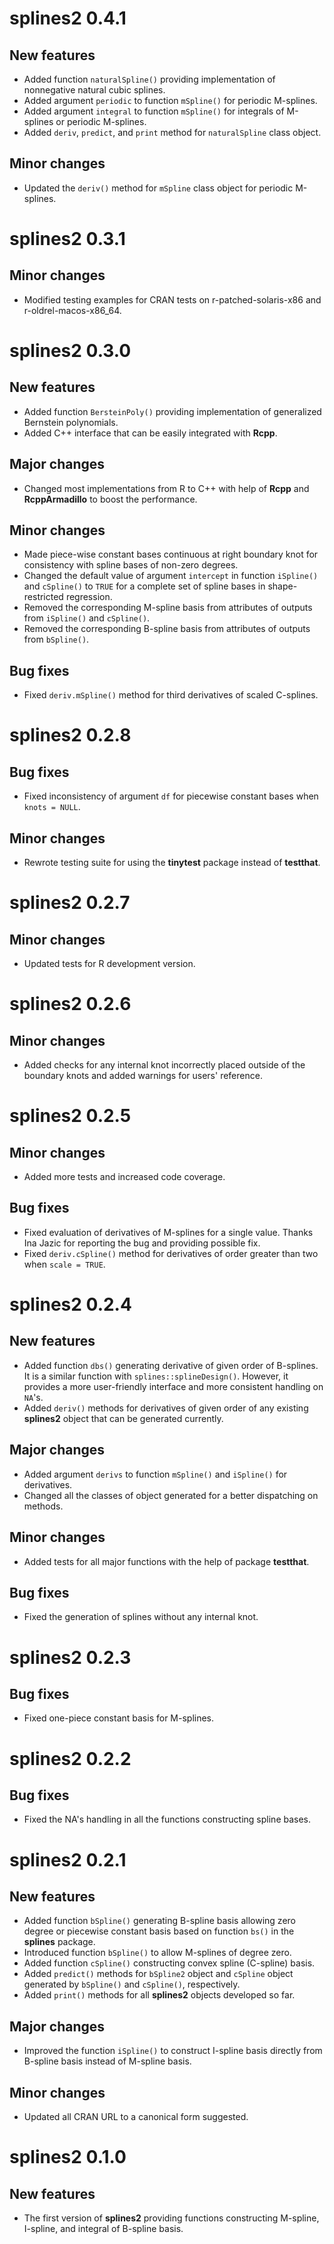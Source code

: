 # splines2 0.4.1

## New features

* Added function `naturalSpline()` providing implementation of nonnegative
  natural cubic splines.
* Added argument `periodic` to function `mSpline()` for periodic M-splines.
* Added argument `integral` to function `mSpline()` for integrals of M-splines
  or periodic M-splines.
* Added `deriv`, `predict`, and `print` method for `naturalSpline` class object.

## Minor changes

* Updated the `deriv()` method for `mSpline` class object for periodic
  M-splines.


# splines2 0.3.1

## Minor changes

* Modified testing examples for CRAN tests on r-patched-solaris-x86 and
  r-oldrel-macos-x86_64.


# splines2 0.3.0

## New features

* Added function `BersteinPoly()` providing implementation of generalized
  Bernstein polynomials.
* Added C++ interface that can be easily integrated with **Rcpp**.

## Major changes

* Changed most implementations from R to C++ with help of **Rcpp** and
  **RcppArmadillo** to boost the performance.

## Minor changes

* Made piece-wise constant bases continuous at right boundary knot for
  consistency with spline bases of non-zero degrees.
* Changed the default value of argument `intercept` in function `iSpline()` and
  `cSpline()` to `TRUE` for a complete set of spline bases in shape-restricted
  regression.
* Removed the corresponding M-spline basis from attributes of outputs from
  `iSpline()` and `cSpline()`.
* Removed the corresponding B-spline basis from attributes of outputs from
  `bSpline()`.

## Bug fixes

* Fixed `deriv.mSpline()` method for third derivatives of scaled C-splines.


# splines2 0.2.8

## Bug fixes

* Fixed inconsistency of argument `df` for piecewise constant bases when `knots
  = NULL`.

## Minor changes

* Rewrote testing suite for using the **tinytest** package instead of
  **testthat**.


# splines2 0.2.7

## Minor changes

* Updated tests for R development version.


# splines2 0.2.6

## Minor changes

* Added checks for any internal knot incorrectly placed outside of the boundary
  knots and added warnings for users' reference.


# splines2 0.2.5

## Minor changes

* Added more tests and increased code coverage.

## Bug fixes

* Fixed evaluation of derivatives of M-splines for a single value. Thanks Ina
  Jazic for reporting the bug and providing possible fix.
* Fixed `deriv.cSpline()` method for derivatives of order greater than two when
  `scale = TRUE`.


# splines2 0.2.4

## New features

* Added function `dbs()` generating derivative of given order of B-splines. It
  is a similar function with `splines::splineDesign()`. However, it provides a
  more user-friendly interface and more consistent handling on `NA`'s.
* Added `deriv()` methods for derivatives of given order of any existing
  **splines2** object that can be generated currently.

## Major changes

* Added argument `derivs` to function `mSpline()` and `iSpline()` for
  derivatives.
* Changed all the classes of object generated for a better dispatching on
  methods.

## Minor changes

* Added tests for all major functions with the help of package **testthat**.

## Bug fixes

* Fixed the generation of splines without any internal knot.


# splines2 0.2.3

## Bug fixes

* Fixed one-piece constant basis for M-splines.


# splines2 0.2.2

## Bug fixes

* Fixed the NA's handling in all the functions constructing spline bases.


# splines2 0.2.1

## New features

* Added function `bSpline()` generating B-spline basis allowing zero degree or
  piecewise constant basis based on function `bs()` in the **splines** package.
* Introduced function `bSpline()` to allow M-splines of degree zero.
* Added function `cSpline()` constructing convex spline (C-spline) basis.
* Added `predict()` methods for `bSpline2` object and `cSpline` object generated
  by `bSpline()` and `cSpline()`, respectively.
* Added `print()` methods for all **splines2** objects developed so far.

## Major changes

* Improved the function `iSpline()` to construct I-spline basis directly from
  B-spline basis instead of M-spline basis.

## Minor changes

* Updated all CRAN URL to a canonical form suggested.


# splines2 0.1.0

## New features

* The first version of **splines2** providing functions constructing M-spline,
  I-spline, and integral of B-spline basis.
